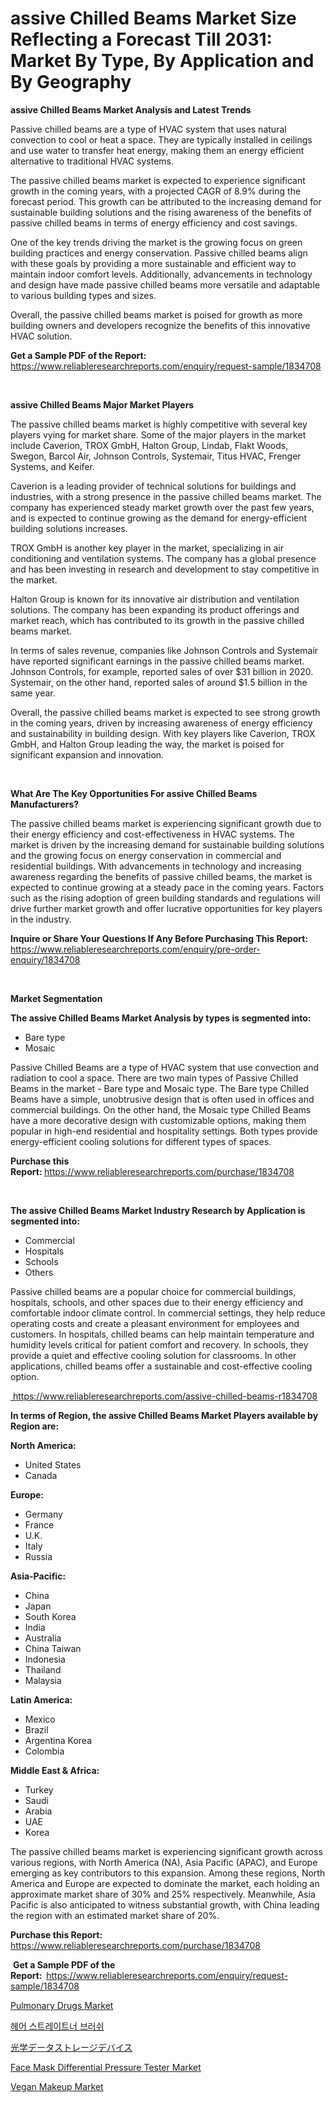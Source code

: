 <p><h1>assive Chilled Beams Market Size Reflecting a Forecast Till 2031: Market By Type, By Application and By Geography</h1></p><p><strong>assive Chilled Beams Market Analysis and Latest Trends</strong></p>
<p><p>Passive chilled beams are a type of HVAC system that uses natural convection to cool or heat a space. They are typically installed in ceilings and use water to transfer heat energy, making them an energy efficient alternative to traditional HVAC systems. </p><p>The passive chilled beams market is expected to experience significant growth in the coming years, with a projected CAGR of 8.9% during the forecast period. This growth can be attributed to the increasing demand for sustainable building solutions and the rising awareness of the benefits of passive chilled beams in terms of energy efficiency and cost savings.</p><p>One of the key trends driving the market is the growing focus on green building practices and energy conservation. Passive chilled beams align with these goals by providing a more sustainable and efficient way to maintain indoor comfort levels. Additionally, advancements in technology and design have made passive chilled beams more versatile and adaptable to various building types and sizes.</p><p>Overall, the passive chilled beams market is poised for growth as more building owners and developers recognize the benefits of this innovative HVAC solution.</p></p>
<p><strong>Get a Sample PDF of the Report:&nbsp;</strong> <a href="https://www.reliableresearchreports.com/enquiry/request-sample/1834708">https://www.reliableresearchreports.com/enquiry/request-sample/1834708</a></p>
<p>&nbsp;</p>
<p><strong>assive Chilled Beams Major Market Players</strong></p>
<p><p>The passive chilled beams market is highly competitive with several key players vying for market share. Some of the major players in the market include Caverion, TROX GmbH, Halton Group, Lindab, Flakt Woods, Swegon, Barcol Air, Johnson Controls, Systemair, Titus HVAC, Frenger Systems, and Keifer.</p><p>Caverion is a leading provider of technical solutions for buildings and industries, with a strong presence in the passive chilled beams market. The company has experienced steady market growth over the past few years, and is expected to continue growing as the demand for energy-efficient building solutions increases. </p><p>TROX GmbH is another key player in the market, specializing in air conditioning and ventilation systems. The company has a global presence and has been investing in research and development to stay competitive in the market. </p><p>Halton Group is known for its innovative air distribution and ventilation solutions. The company has been expanding its product offerings and market reach, which has contributed to its growth in the passive chilled beams market.</p><p>In terms of sales revenue, companies like Johnson Controls and Systemair have reported significant earnings in the passive chilled beams market. Johnson Controls, for example, reported sales of over $31 billion in 2020. Systemair, on the other hand, reported sales of around $1.5 billion in the same year.</p><p>Overall, the passive chilled beams market is expected to see strong growth in the coming years, driven by increasing awareness of energy efficiency and sustainability in building design. With key players like Caverion, TROX GmbH, and Halton Group leading the way, the market is poised for significant expansion and innovation.</p></p>
<p>&nbsp;</p>
<p><strong>What Are The Key Opportunities For assive Chilled Beams Manufacturers?</strong></p>
<p><p>The passive chilled beams market is experiencing significant growth due to their energy efficiency and cost-effectiveness in HVAC systems. The market is driven by the increasing demand for sustainable building solutions and the growing focus on energy conservation in commercial and residential buildings. With advancements in technology and increasing awareness regarding the benefits of passive chilled beams, the market is expected to continue growing at a steady pace in the coming years. Factors such as the rising adoption of green building standards and regulations will drive further market growth and offer lucrative opportunities for key players in the industry.</p></p>
<p><strong>Inquire or Share Your Questions If Any Before Purchasing This Report:</strong> <a href="https://www.reliableresearchreports.com/enquiry/pre-order-enquiry/1834708">https://www.reliableresearchreports.com/enquiry/pre-order-enquiry/1834708</a></p>
<p>&nbsp;</p>
<p><strong>Market Segmentation</strong></p>
<p><strong>The assive Chilled Beams Market Analysis by types is segmented into:</strong></p>
<p><ul><li>Bare type</li><li>Mosaic</li></ul></p>
<p><p>Passive Chilled Beams are a type of HVAC system that use convection and radiation to cool a space. There are two main types of Passive Chilled Beams in the market - Bare type and Mosaic type. The Bare type Chilled Beams have a simple, unobtrusive design that is often used in offices and commercial buildings. On the other hand, the Mosaic type Chilled Beams have a more decorative design with customizable options, making them popular in high-end residential and hospitality settings. Both types provide energy-efficient cooling solutions for different types of spaces.</p></p>
<p><strong>Purchase this Report:&nbsp;</strong><a href="https://www.reliableresearchreports.com/purchase/1834708">https://www.reliableresearchreports.com/purchase/1834708</a></p>
<p>&nbsp;</p>
<p><strong>The assive Chilled Beams Market Industry Research by Application is segmented into:</strong></p>
<p><ul><li>Commercial</li><li>Hospitals</li><li>Schools</li><li>Others</li></ul></p>
<p><p>Passive chilled beams are a popular choice for commercial buildings, hospitals, schools, and other spaces due to their energy efficiency and comfortable indoor climate control. In commercial settings, they help reduce operating costs and create a pleasant environment for employees and customers. In hospitals, chilled beams can help maintain temperature and humidity levels critical for patient comfort and recovery. In schools, they provide a quiet and effective cooling solution for classrooms. In other applications, chilled beams offer a sustainable and cost-effective cooling option.</p></p>
<p><a href="https://www.reliableresearchreports.com/assive-chilled-beams-r1834708">&nbsp;https://www.reliableresearchreports.com/assive-chilled-beams-r1834708</a></p>
<p><strong>In terms of Region, the assive Chilled Beams Market Players available by Region are:</strong></p>
<p>
    <p> <strong> North America: </strong>
        <ul>
            <li>United States</li>
            <li>Canada</li>
        </ul>
        </p> 
    <p> <strong> Europe: </strong>
        <ul>
            <li>Germany</li>
            <li>France</li>
            <li>U.K.</li>
            <li>Italy</li>
            <li>Russia</li>
        </ul>
        </p> 
    <p> <strong> Asia-Pacific: </strong>
        <ul>
            <li>China</li>
            <li>Japan</li>
            <li>South Korea</li>
            <li>India</li>
            <li>Australia</li>
            <li>China Taiwan</li>
            <li>Indonesia</li>
            <li>Thailand</li>
            <li>Malaysia</li>
        </ul>
        </p> 
    <p> <strong> Latin America: </strong>
        <ul>
            <li>Mexico</li>
            <li>Brazil</li>
            <li>Argentina Korea</li>
            <li>Colombia</li>
        </ul>
        </p> 
    <p> <strong> Middle East & Africa: </strong>
        <ul>
            <li>Turkey</li>
            <li>Saudi</li>
            <li>Arabia</li>
            <li>UAE</li>
            <li>Korea</li>
        </ul>
    </p>
    </p>
<p><p>The passive chilled beams market is experiencing significant growth across various regions, with North America (NA), Asia Pacific (APAC), and Europe emerging as key contributors to this expansion. Among these regions, North America and Europe are expected to dominate the market, each holding an approximate market share of 30% and 25% respectively. Meanwhile, Asia Pacific is also anticipated to witness substantial growth, with China leading the region with an estimated market share of 20%.</p></p>
<p><strong>Purchase this Report: </strong><a href="https://www.reliableresearchreports.com/purchase/1834708">https://www.reliableresearchreports.com/purchase/1834708</a></p>
<p>&nbsp;<strong>Get a Sample PDF of the Report:&nbsp;&nbsp;</strong><a href="https://www.reliableresearchreports.com/enquiry/request-sample/1834708">https://www.reliableresearchreports.com/enquiry/request-sample/1834708</a></p>
<p><strong></strong></p>
<p><p><a href="https://github.com/EveKerluke2023/Market-Research-Report-List-1/blob/main/pulmonary-drugs-market.md">Pulmonary Drugs Market</a></p><p><a href="https://medium.com/@sillysally687568/%ED%97%A4%EC%96%B4-%EC%8A%A4%ED%8A%B8%EB%A0%88%EC%9D%B4%ED%8A%B8%EB%84%88-%EB%B8%8C%EB%9F%AC%EC%8B%9C-%EC%8B%9C%EC%9E%A5-%EC%A1%B0%EC%82%AC-%EB%B3%B4%EA%B3%A0%EC%84%9C-2024%EB%85%84%EB%B6%80%ED%84%B0-2031%EB%85%84%EA%B9%8C%EC%A7%80%EC%9D%98-%EC%97%AD%EC%82%AC-%EB%B0%8F-%EC%98%88%EC%B8%A1-6c208756d3de">헤어 스트레이트너 브러쉬</a></p><p><a href="https://medium.com/@austincooper525/%E5%85%89%E3%83%87%E3%83%BC%E3%82%BF%E3%82%B9%E3%83%88%E3%83%AC%E3%83%BC%E3%82%B8%E3%83%87%E3%83%90%E3%82%A4%E3%82%B9%E5%B8%82%E5%A0%B4%E3%81%AE%E6%B4%9E%E5%AF%9F-%E5%B8%82%E5%A0%B4%E3%81%AE%E3%83%88%E3%83%AC%E3%83%B3%E3%83%89-%E6%88%90%E9%95%B7-2024%E5%B9%B4%E3%81%8B%E3%82%892031%E5%B9%B4%E3%81%BE%E3%81%A7%E3%81%AE%E4%BA%88%E6%B8%AC-5cefabb08543">光学データストレージデバイス</a></p><p><a href="https://issuu.com/reportprime-2/docs/face-mask-differential-pressure-tester-market-size">Face Mask Differential Pressure Tester Market</a></p><p><a href="https://www.linkedin.com/pulse/vegan-makeup-market-global-insights-sales-trends-2024-i1o0c">Vegan Makeup Market</a></p></p>